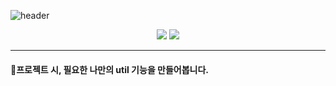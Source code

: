 ![header](https://capsule-render.vercel.app/api?type=slice&color=gradient&height=300&section=header&text=Common&fontSize=80&desc=나만의&nbsp;common과&nbsp;util&nbsp;기능&nbsp;만들기&descAlign=60&descAlignY=65)

<div align=center>
  <img src="https://img.shields.io/badge/Java-007396?style=flat-square&logo=Java&logoColor=white"/>
  <img src="https://img.shields.io/badge/Spring-6DB33F?style=flat-square&logo=Spring&logoColor=white"/>
</div>

------------

#### :hammer:프로젝트 시, 필요한 나만의 util 기능을 만들어봅니다.
